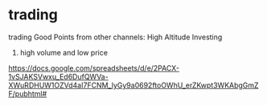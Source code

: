 # trading
trading
Good Points from other channels:
High Altitude Investing
1. high volume and low price

https://docs.google.com/spreadsheets/d/e/2PACX-1vSJAKSVwxu_Ed6DufQWVa-XWuRDHUW1OZVd4aI7FCNM_lyGy9a0692ftoOWhU_erZKwpt3WKAbgGmZF/pubhtml#
